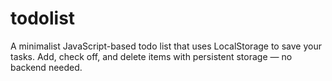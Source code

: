 # todolist
A minimalist JavaScript-based todo list that uses LocalStorage to save your tasks. Add, check off, and delete items with persistent storage — no backend needed.

